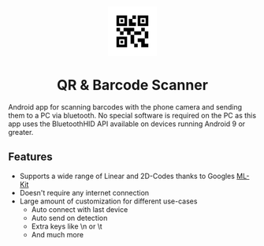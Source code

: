 <div align="center">
  <br/>
  <br/>

  <img alt="App Logo" src="app/src/main/ic_launcher-playstore.png" width="100" />

  <h1>QR & Barcode Scanner</h1>
</div>


Android app for scanning barcodes with the phone camera and sending them to a PC via bluetooth. No
special software is required on the PC as this app uses the BluetoothHID API available on devices
running Android 9 or greater.

## Features

- Supports a wide range of Linear and 2D-Codes thanks to
  Googles [ML-Kit](https://developers.google.com/ml-kit/vision/barcode-scanning)
- Doesn't require any internet connection
- Large amount of customization for different use-cases
    - Auto connect with last device
    - Auto send on detection
    - Extra keys like \n or \t
    - And much more

